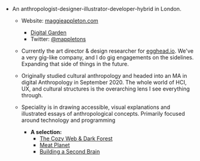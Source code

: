 - An anthropologist-designer-illustrator-developer-hybrid in London.
    - Website: [maggieappleton.com](http://maggieappleton.com)
        - [Digital Garden](http://maggieappleton.com/garden)
        - Twitter: [@mappletons](https://twitter.com/mappletons)
    - Currently the art director & design researcher for [egghead.io](https://egghead.io/). We've a very gig-like company, and I do gig engagements on the sidelines. Expanding that side of things in the future.
    - Originally studied cultural anthropology and headed into an MA in digital Anthropology in September 2020. The whole world of HCI, UX, and cultural structures is the overarching lens I see everything through.
    - Speciality is in drawing accessible, visual explanations and illustrated essays of anthropological concepts. Primarily focused around technology and programming

        - **A selection:**
            - [The Cozy Web & Dark Forest](https://maggieappleton.com/cozy-web)
            - [Meat Planet](https://maggieappleton.com/meat-planet)
            - [Building a Second Brain](https://maggieappleton.com/basb)
